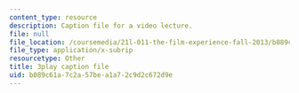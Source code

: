 ```yaml
---
content_type: resource
description: Caption file for a video lecture.
file: null
file_location: /coursemedia/21l-011-the-film-experience-fall-2013/b089c61a7c2a57bea1a72c9d2c672d9e_oocw6x_kCQs.vtt
file_type: application/x-subrip
resourcetype: Other
title: 3play caption file
uid: b089c61a-7c2a-57be-a1a7-2c9d2c672d9e
---
```

